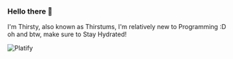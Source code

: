 ### Hello there 👋
I'm Thirsty, also known as Thirstums, I'm relatively new to Programming :D oh and btw, make sure to Stay Hydrated!


![Platify](/img/PlatifyLogo.png)

<!--
**Thirstums/Thirstums** is a ✨ _special_ ✨ repository because its `README.md` (this file) appears on your GitHub profile.

Here are some ideas to get you started:

- 🔭 I’m currently working on Platify, which is an AI base Playlist Generator for Spotify and in the future also for Soundcloud
- 🌱 I’m currently learning ...
- 👯 I’m looking to collaborate on ...
- 🤔 I’m looking for help with ...
- 💬 Ask me about ...
- 📫 How to reach me: ...
- 😄 Pronouns: ...
- ⚡ Fun fact: ...
-->
